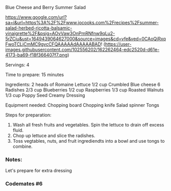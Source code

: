 Blue Cheese and Berry Summer Salad

 https://www.google.com/url?sa=i&url=https%3A%2F%2Fwww.jocooks.com%2Frecipes%2Fsummer-salad-herbed-ricotta-balsamic-vinaigrette%2F&psig=AOvVaw3OnPmRNfnw9qLu2-5rZCiu&ust=1649439064627000&source=images&cd=vfe&ved=0CAoQjRxqFwoTCLjCmMC9gvcCFQAAAAAdAAAAABAD! (https://user-images.githubusercontent.com/102556202/162262464-edc2520d-d61e-4173-ba69-f18f366407f7.png)


Servings: 
4

Time to prepare:
15 minutes

Ingredients:
2 heads of Romaine Lettuce
1/2 cup Crumbled Blue cheese
6 Radishes
2/3 cup Blueberries
1/2 cup Raspberries
1/3 cup Roasted Walnuts
1/3 cup Poppy Seed Creamy Dressing

Equipment needed:
Chopping board 
Chopping knife
Salad spinner
Tongs

Steps for preparation:
1. Wash all fresh fruits and vegetables. Spin the lettuce to drain off excess fluid.
2. Chop up lettuce and slice the radishes. 
3. Toss vegtables, nuts, and fruit ingrediendts into a bowl and use tongs to combine.



### Notes:

Let's prepare for extra dressing

### Codemates #6
